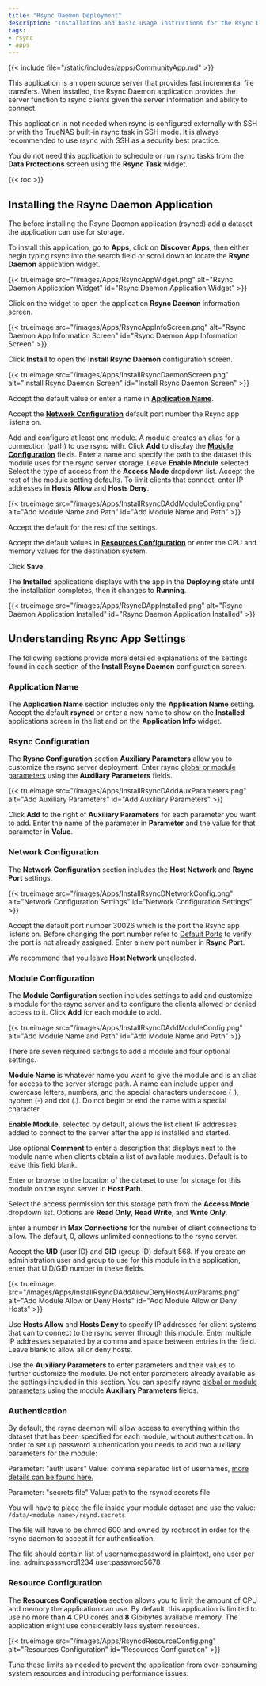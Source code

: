 ```yaml
---
title: "Rsync Daemon Deployment"
description: "Installation and basic usage instructions for the Rsync Daemon application in TrueNAS."
tags:
- rsync
- apps
---
```


{{< include file="/static/includes/apps/CommunityApp.md" >}}

This application is an open source server that provides fast incremental file transfers.
When installed, the Rsync Daemon application provides the server function to rsync clients given the server information and ability to connect.

This application in not needed when rsync is configured externally with SSH or with the TrueNAS built-in rsync task in SSH mode.
It is always recommended to use rsync with SSH as a security best practice.

You do not need this application to schedule or run rsync tasks from the **Data Protections** screen using the **Rsync Task** widget.

{{< toc >}}

## Installing the Rsync Daemon Application

The before installing the Rsync Daemon application (rsyncd) add a dataset the application can use for storage.

To install this application, go to **Apps**, click on **Discover Apps**, then either begin typing rsync into the search field or scroll down to locate the **Rsync Daemon** application widget.

{{< trueimage src="/images/Apps/RsyncAppWidget.png" alt="Rsync Daemon Application Widget" id="Rsync Daemon Application Widget" >}}

Click on the widget to open the application **Rsync Daemon** information screen.

{{< trueimage src="/images/Apps/RsyncAppInfoScreen.png" alt="Rsync Daemon App Information Screen" id="Rsync Daemon App Information Screen" >}}

Click **Install** to open the **Install Rsync Daemon** configuration screen.

{{< trueimage src="/images/Apps/InstallRsyncDaemonScreen.png" alt="Install Rsync Daemon Screen" id="Install Rsync Daemon Screen" >}}

Accept the default value or enter a name in **[Application Name](#application-name)**.

Accept the **[Network Configuration](#network-configuration)** default port number the Rsync app listens on.

Add and configure at least one module.
A module creates an alias for a connection (path) to use rsync with.
Click **Add** to display the **[Module Configuration](#module-configuration)** fields.
Enter a name and specify the path to the dataset this module uses for the rsync server storage.
Leave **Enable Module** selected.
Select the type of access from the **Access Mode** dropdown list.
Accept the rest of the module setting defaults.
To limit clients that connect, enter IP addresses in **Hosts Allow** and **Hosts Deny**.

{{< trueimage src="/images/Apps/InstallRsyncDAddModuleConfig.png" alt="Add Module Name and Path" id="Add Module Name and Path" >}}  

Accept the default for the rest of the settings.

Accept the default values in **[Resources Configuration](#resource-configuration)** or enter the CPU and memory values for the destination system.

Click **Save**.

The **Installed** applications displays with the app in the **Deploying** state until the installation completes, then it changes to **Running**.

{{< trueimage src="/images/Apps/RsyncDAppInstalled.png" alt="Rsync Daemon Application Installed" id="Rsync Daemon Application Installed" >}}

## Understanding Rsync App Settings

The following sections provide more detailed explanations of the settings found in each section of the **Install Rsync Daemon** configuration screen.

### Application Name

The **Application Name** section includes only the **Application Name** setting. Accept the default **rsyncd** or enter a new name to show on the **Installed** applications screen in the list and on the **Application Info** widget.

### Rsync Configuration

The **Rysnc Configuration** section **Auxiliary Parameters** allow you to customize the rsync server deployment.
Enter rsync [global or module parameters](https://www.samba.org/ftp/rsync/rsyncd.conf.html) using the **Auxiliary Parameters** fields.

{{< trueimage src="/images/Apps/InstallRsyncDAddAuxParameters.png" alt="Add Auxiliary Parameters" id="Add Auxiliary Parameters" >}}

Click **Add** to the right of **Auxiliary Parameters** for each parameter you want to add.
Enter the name of the parameter in **Parameter** and the value for that parameter in **Value**.

### Network Configuration

The **Network Configuration** section includes the **Host Network** and **Rsync Port** settings.

{{< trueimage src="/images/Apps/InstallRsyncDNetworkConfig.png" alt="Network Configuration Settings" id="Network Configuration Settings" >}}

Accept the default port number 30026 which is the port the Rsync app listens on.
Before changing the port number refer to [Default Ports](https://www.truenas.com/docs/references/defaultports/) to verify the port is not already assigned. Enter a new port number in **Rsync Port**.

We recommend that you leave **Host Network** unselected.

### Module Configuration

The **Module Configuration** section includes settings to add and customize a module for the rsync server and to configure the clients allowed or denied access to it.
Click **Add** for each module to add.

{{< trueimage src="/images/Apps/InstallRsyncDAddModuleConfig.png" alt="Add Module Name and Path" id="Add Module Name and Path" >}}  

There are seven required settings to add a module and four optional settings.

**Module Name** is whatever name you want to give the module and is an alias for access to the server storage path.
A name can include upper and lowercase letters, numbers, and the special characters underscore (_), hyphen (-) and dot (.).
Do not begin or end the name with a special character.

**Enable Module**, selected by default, allows the list client IP addresses added to connect to the server after the app is installed and started.

Use optional **Comment** to enter a description that displays next to the module name when clients obtain a list of available modules.
Default is to leave this field blank.

Enter or browse to the location of the dataset to use for storage for this module on the rsync server in **Host Path**.

Select the access permission for this storage path from the **Access Mode** dropdown list. Options are **Read Only**, **Read Write**, and **Write Only**.

Enter a number in **Max Connections** for the number of client connections to allow. The default, 0, allows unlimited connections to the rsync server.

Accept the **UID** (user ID) and **GID** (group ID) default 568. If you create an administration user and group to use for this module in this application, enter that UID/GID number in these fields.

{{< trueimage src="/images/Apps/InstallRsyncDAddAllowDenyHostsAuxParams.png" alt="Add Module Allow or Deny Hosts" id="Add Module Allow or Deny Hosts" >}}

Use **Hosts Allow** and **Hosts Deny** to specify IP addresses for client systems that can to connect to the rsync server through this module.
Enter multiple IP addresses separated by a comma and space between entries in the field.
Leave blank to allow all or deny hosts.

Use the **Auxiliary Parameters** to enter parameters and their values to further customize the module.
Do not enter parameters already available as the settings included in this section.
You can specify rsync [global or module parameters](https://www.samba.org/ftp/rsync/rsyncd.conf.html) using the module **Auxiliary Parameters** fields.

### Authentication

By default, the rsync daemon will allow access to everything within the dataset that has been specified for each module, without authentication.
In order to set up password authentication you needs to add two auxiliary parameters for the module:

Parameter: "auth users"
Value: comma separated list of usernames, [more details can be found here.](https://www.samba.org/ftp/rsync/rsyncd.conf.html#auth_users)

Parameter: "secrets file"
Value: path to the rsyncd.secrets file

You will have to place the file inside your module dataset and use the value: `/data/<module name>/rsynd.secrets`

The file will have to be chmod 600 and owned by root:root in order for the rsync daemon to accept it for authentication.

The file should contain list of username:password in plaintext, one user per line:
admin:password1234
user:password5678

### Resource Configuration

The **Resources Configuration** section allows you to limit the amount of CPU and memory the application can use.
By default, this application is limited to use no more than **4** CPU cores and **8** Gibibytes available memory.
The application might use considerably less system resources.

{{< trueimage src="/images/Apps/RsyncdResourceConfig.png" alt="Resources Configuration" id="Resources Configuration" >}}

Tune these limits as needed to prevent the application from over-consuming system resources and introducing performance issues.
